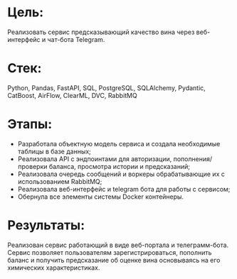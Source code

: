 # Цель: 
Реализовать сервис предсказывающий качество вина через веб-интерфейс и чат-бота Telegram.

# Стек:
Python, Pandas, FastAPI, SQL, PostgreSQL, SQLAlchemy, Pydantic, CatBoost, AirFlow, ClearML, DVC, RabbitMQ

# Этапы:
- Разработала объектную модель сервиса и создала необходимые таблицы в базе данных;
- Реализовала API с эндпоинтами для авторизации, пополнения/проверки баланса, просмотра истории и предсказаний;
- Реализовала очередь сообщений и воркеры обрабатывающие их с использованием RabbitMQ;
- Реализовала веб-интерфейс и telegram бота для работы с сервисом;
- Обернула все элементы системы Docker контейнеры.

# Результаты: 
Реализован сервис работающий в виде веб-портала и телеграмм-бота. Сервис позволяет пользователям зарегистрироваться, пополнить баланс и получить предсказание об оценке вина основываясь на его химических характеристиках.




